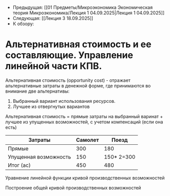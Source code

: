 - Предыдущая: [[01 Предметы/Микроэкономика Экономическая теория Микроэкономика/Лекция 1 04.09.2025|Лекция 1 04.09.2025]]
- Следующая: [[Лекция 3 18.09.2025]]
- К обзору:
# Альтернативная стоимость и ее составляющие. Управление линейной части КПВ.

Альтернативная стоимость (opportunity cost) - отражает альтернативные затраты в денежной форме, где принимаются во внимание две альтернативы:
1) Выбранный вариант использования ресурсов.
2) Лучшее из отвергнутых вариантов

Альтернативная стоимость = прямые затраты на выбранный варинат + лучшее из упущенных возможностей, с учетом компенсаций (если она есть) 

| Затраты               | Самолет | Поезд      |
| --------------------- | ------- | ---------- |
| Прямые                | 300     | 180        |
| Упущенная возможность | 150     | 150* 2=300 |
| Итог (ac)             | 450     | 480        |
Уравнение линейной функции кривой производственных возможностей 

Построение общей кривой производственных возможностей 